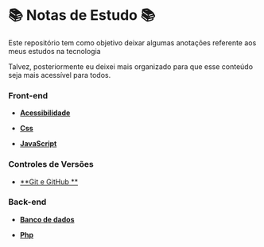 # :books: Notas de Estudo :books:

Este repositório tem como objetivo deixar algumas anotações referente aos meus estudos na tecnologia

Talvez, posteriormente eu deixei mais organizado para que esse conteúdo seja mais acessível para todos.

### Front-end

- [**Acessibilidade**](Front-end/HTML/Acessibilidade.md)

- [**Css**](Front-end/CSS/Css.md)

- [**JavaScript**](/Front-end/JavaScript/JavaScript.md)

### Controles de Versões

- [**Git e GitHub **](/Git-and-Github.md)

### Back-end

- [**Banco de dados**]()

- [**Php**]()